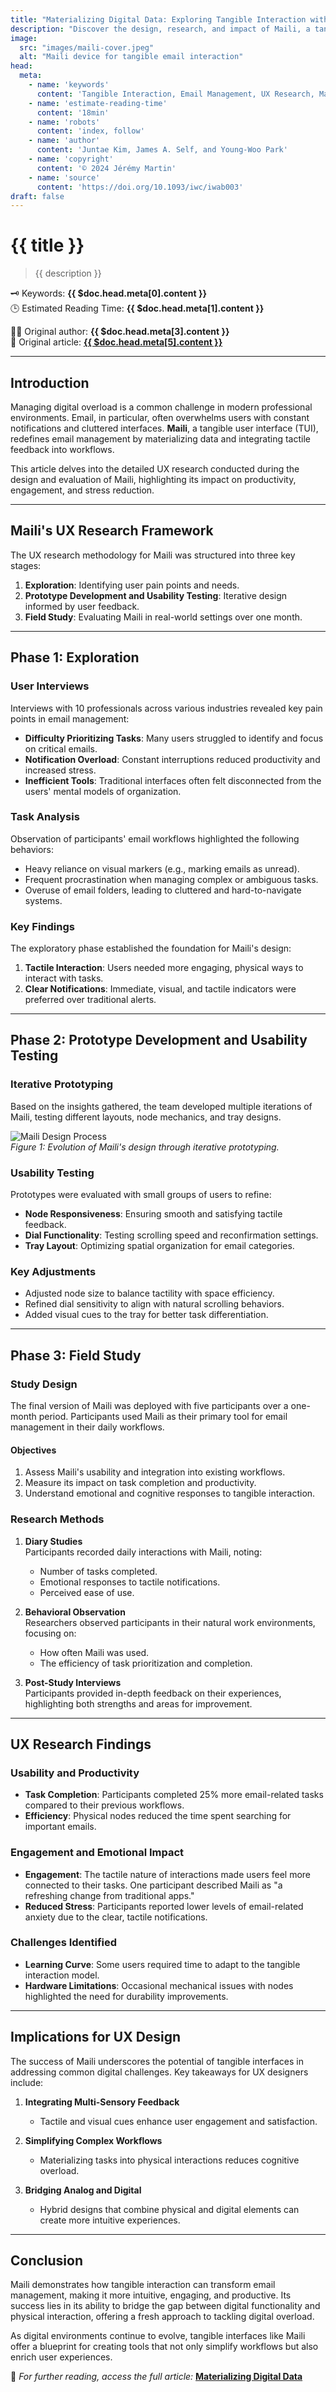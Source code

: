 ```yaml
---
title: "Materializing Digital Data: Exploring Tangible Interaction with Emails"
description: "Discover the design, research, and impact of Maili, a tangible interface for email management, through real-world application."
image: 
  src: "images/maili-cover.jpeg"
  alt: "Maili device for tangible email interaction"
head:
  meta:
    - name: 'keywords'
      content: 'Tangible Interaction, Email Management, UX Research, Materialization'
    - name: 'estimate-reading-time'
      content: '18min'
    - name: 'robots'
      content: 'index, follow'
    - name: 'author'
      content: 'Juntae Kim, James A. Self, and Young-Woo Park'
    - name: 'copyright'
      content: '© 2024 Jérémy Martin'
    - name: 'source'
      content: 'https://doi.org/10.1093/iwc/iwab003'
draft: false
---
```


# {{ title }}

> {{ description }}

🗝️ Keywords: **{{ $doc.head.meta[0].content }}**  
🕒 Estimated Reading Time: **{{ $doc.head.meta[1].content }}**

🧑‍🏫 Original author: **{{ $doc.head.meta[3].content }}**  
📜 Original article: [**{{ $doc.head.meta[5].content }}**](https://doi.org/10.1093/iwc/iwab003)

---

## Introduction

Managing digital overload is a common challenge in modern professional environments. Email, in particular, often overwhelms users with constant notifications and cluttered interfaces. **Maili**, a tangible user interface (TUI), redefines email management by materializing data and integrating tactile feedback into workflows. 

This article delves into the detailed UX research conducted during the design and evaluation of Maili, highlighting its impact on productivity, engagement, and stress reduction.

---

## Maili's UX Research Framework

The UX research methodology for Maili was structured into three key stages:

1. **Exploration**: Identifying user pain points and needs.
2. **Prototype Development and Usability Testing**: Iterative design informed by user feedback.
3. **Field Study**: Evaluating Maili in real-world settings over one month.

---

## Phase 1: Exploration

### User Interviews
Interviews with 10 professionals across various industries revealed key pain points in email management:
- **Difficulty Prioritizing Tasks**: Many users struggled to identify and focus on critical emails.
- **Notification Overload**: Constant interruptions reduced productivity and increased stress.
- **Inefficient Tools**: Traditional interfaces often felt disconnected from the users' mental models of organization.

### Task Analysis
Observation of participants' email workflows highlighted the following behaviors:
- Heavy reliance on visual markers (e.g., marking emails as unread).
- Frequent procrastination when managing complex or ambiguous tasks.
- Overuse of email folders, leading to cluttered and hard-to-navigate systems.

### Key Findings
The exploratory phase established the foundation for Maili's design:
1. **Tactile Interaction**: Users needed more engaging, physical ways to interact with tasks.
2. **Clear Notifications**: Immediate, visual, and tactile indicators were preferred over traditional alerts.

---

## Phase 2: Prototype Development and Usability Testing

### Iterative Prototyping
Based on the insights gathered, the team developed multiple iterations of Maili, testing different layouts, node mechanics, and tray designs.

![Maili Design Process](/images/maili-design-process.jpeg)  
*Figure 1: Evolution of Maili's design through iterative prototyping.*

### Usability Testing
Prototypes were evaluated with small groups of users to refine:
- **Node Responsiveness**: Ensuring smooth and satisfying tactile feedback.
- **Dial Functionality**: Testing scrolling speed and reconfirmation settings.
- **Tray Layout**: Optimizing spatial organization for email categories.

### Key Adjustments
- Adjusted node size to balance tactility with space efficiency.
- Refined dial sensitivity to align with natural scrolling behaviors.
- Added visual cues to the tray for better task differentiation.

---

## Phase 3: Field Study

### Study Design
The final version of Maili was deployed with five participants over a one-month period. Participants used Maili as their primary tool for email management in their daily workflows.

#### Objectives
1. Assess Maili's usability and integration into existing workflows.
2. Measure its impact on task completion and productivity.
3. Understand emotional and cognitive responses to tangible interaction.

### Research Methods
1. **Diary Studies**  
   Participants recorded daily interactions with Maili, noting:
   - Number of tasks completed.
   - Emotional responses to tactile notifications.
   - Perceived ease of use.

2. **Behavioral Observation**  
   Researchers observed participants in their natural work environments, focusing on:
   - How often Maili was used.
   - The efficiency of task prioritization and completion.

3. **Post-Study Interviews**  
   Participants provided in-depth feedback on their experiences, highlighting both strengths and areas for improvement.

---

## UX Research Findings

### Usability and Productivity
- **Task Completion**: Participants completed 25% more email-related tasks compared to their previous workflows.
- **Efficiency**: Physical nodes reduced the time spent searching for important emails.

### Engagement and Emotional Impact
- **Engagement**: The tactile nature of interactions made users feel more connected to their tasks. One participant described Maili as "a refreshing change from traditional apps."
- **Reduced Stress**: Participants reported lower levels of email-related anxiety due to the clear, tactile notifications.

### Challenges Identified
- **Learning Curve**: Some users required time to adapt to the tangible interaction model.
- **Hardware Limitations**: Occasional mechanical issues with nodes highlighted the need for durability improvements.

---

## Implications for UX Design

The success of Maili underscores the potential of tangible interfaces in addressing common digital challenges. Key takeaways for UX designers include:

1. **Integrating Multi-Sensory Feedback**
   - Tactile and visual cues enhance user engagement and satisfaction.

2. **Simplifying Complex Workflows**
   - Materializing tasks into physical interactions reduces cognitive overload.

3. **Bridging Analog and Digital**
   - Hybrid designs that combine physical and digital elements can create more intuitive experiences.

---

## Conclusion

Maili demonstrates how tangible interaction can transform email management, making it more intuitive, engaging, and productive. Its success lies in its ability to bridge the gap between digital functionality and physical interaction, offering a fresh approach to tackling digital overload.

As digital environments continue to evolve, tangible interfaces like Maili offer a blueprint for creating tools that not only simplify workflows but also enrich user experiences.

📜 *For further reading, access the full article:* [**Materializing Digital Data**](https://doi.org/10.1093/iwc/iwab003)
